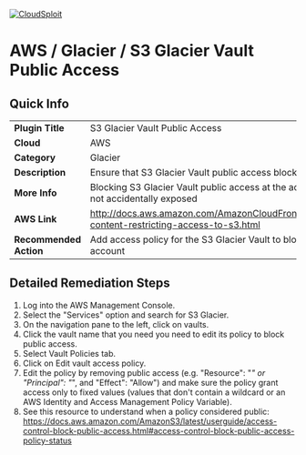 [![CloudSploit](https://cloudsploit.com/img/logo-new-big-text-100.png "CloudSploit")](https://cloudsploit.com)

# AWS / Glacier / S3 Glacier Vault Public Access

## Quick Info

| | |
|-|-|
| **Plugin Title** | S3 Glacier Vault Public Access |
| **Cloud** | AWS |
| **Category** | Glacier |
| **Description** | Ensure that S3 Glacier Vault public access block is enabled for the account |
| **More Info** | Blocking S3 Glacier Vault public access at the account level ensures objects are not accidentally exposed |
| **AWS Link** | http://docs.aws.amazon.com/AmazonCloudFront/latest/DeveloperGuide/private-content-restricting-access-to-s3.html |
| **Recommended Action** | Add access policy for the S3 Glacier Vault to block public access for the AWS account |

## Detailed Remediation Steps
1. Log into the AWS Management Console. </br>
2. Select the "Services" option and search for S3 Glacier. </br> 
3. On the navigation pane to the left, click on vaults. </br>
4. Click the vault name that you need you need to edit its policy to block public access. </br>
5. Select Vault Policies tab. </br>
6. Click on Edit vault access policy. </br>
7. Edit the policy by removing public access (e.g. "Resource": "*" or "Principal": "*", and "Effect": "Allow") and make sure the policy grant access only to fixed values (values that don't contain a wildcard or an AWS Identity and Access Management Policy Variable). </br>
8. See this resource to understand when a policy considered public: https://docs.aws.amazon.com/AmazonS3/latest/userguide/access-control-block-public-access.html#access-control-block-public-access-policy-status </br>